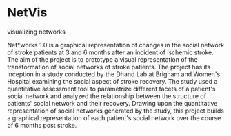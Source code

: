 # NetVis
visualizing networks

Net*works 1.0 is a graphical representation of changes in the social network of stroke patients at
3 and 6 months after an incident of ischemic stroke. The aim of the project is to prototype
a visual representation of the transformation of social networks of stroke patients.
The project has its inception in a study conducted
by the Dhand Lab at Brigham and Women's Hospital examining the social aspect of stroke recovery.
The study used a quantitative assessment tool to parametrize different facets of a patient's
social network and analyzed the relationship between the structure of patients' social network
and their recovery. Drawing upon the quantitative representation of social networks generated
by the study, this project builds a graphical representation of each patient's social network
over the course of 6 months post stroke.
                
                